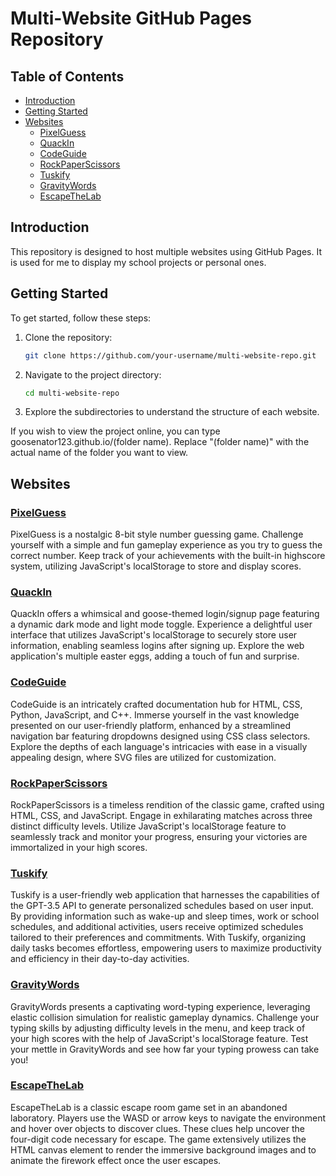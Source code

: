 # Multi-Website GitHub Pages Repository

## Table of Contents

- [Introduction](#introduction)
- [Getting Started](#getting-started)
- [Websites](#websites)
  - [PixelGuess](#PixelGuess)
  - [QuackIn](#QuackIn)
  - [CodeGuide](#CodeGuide)
  - [RockPaperScissors](#RockPaperScissors)
  - [Tuskify](#Tuskify)
  - [GravityWords](#GravityWords)
  - [EscapeTheLab](#EscapeTheLab)

## Introduction

This repository is designed to host multiple websites using GitHub Pages. It is used for me to display my school projects or personal ones.

## Getting Started

To get started, follow these steps:

1. Clone the repository:

    ```bash
    git clone https://github.com/your-username/multi-website-repo.git
    ```

2. Navigate to the project directory:

    ```bash
    cd multi-website-repo
    ```

3. Explore the subdirectories to understand the structure of each website.

If you wish to view the project online, you can type goosenator123.github.io/(folder name). Replace "(folder name)" with the actual name of the folder you want to view.

## Websites

### [PixelGuess](./PixelGuess/)

PixelGuess is a nostalgic 8-bit style number guessing game. Challenge yourself with a simple and fun gameplay experience as you try to guess the correct number. Keep track of your achievements with the built-in highscore system, utilizing JavaScript's localStorage to store and display scores.

### [QuackIn](./QuackIn)

QuackIn offers a whimsical and goose-themed login/signup page featuring a dynamic dark mode and light mode toggle. Experience a delightful user interface that utilizes JavaScript's localStorage to securely store user information, enabling seamless logins after signing up. Explore the web application's multiple easter eggs, adding a touch of fun and surprise.

### [CodeGuide](./CodeGuide)

CodeGuide is an intricately crafted documentation hub for HTML, CSS, Python, JavaScript, and C++. Immerse yourself in the vast knowledge presented on our user-friendly platform, enhanced by a streamlined navigation bar featuring dropdowns designed using CSS class selectors. Explore the depths of each language's intricacies with ease in a visually appealing design, where SVG files are utilized for customization.

### [RockPaperScissors](./RockPaperScissors)

RockPaperScissors is a timeless rendition of the classic game, crafted using HTML, CSS, and JavaScript. Engage in exhilarating matches across three distinct difficulty levels. Utilize JavaScript's localStorage feature to seamlessly track and monitor your progress, ensuring your victories are immortalized in your high scores.

### [Tuskify](./Tuskify/)

Tuskify is a user-friendly web application that harnesses the capabilities of the GPT-3.5 API to generate personalized schedules based on user input. By providing information such as wake-up and sleep times, work or school schedules, and additional activities, users receive optimized schedules tailored to their preferences and commitments. With Tuskify, organizing daily tasks becomes effortless, empowering users to maximize productivity and efficiency in their day-to-day activities.

### [GravityWords](./GravityWords/)

GravityWords presents a captivating word-typing experience, leveraging elastic collision simulation for realistic gameplay dynamics. Challenge your typing skills by adjusting difficulty levels in the menu, and keep track of your high scores with the help of JavaScript's localStorage feature. Test your mettle in GravityWords and see how far your typing prowess can take you!

### [EscapeTheLab](./EscapeTheLab/)

EscapeTheLab is a classic escape room game set in an abandoned laboratory. Players use the WASD or arrow keys to navigate the environment and hover over objects to discover clues. These clues help uncover the four-digit code necessary for escape. The game extensively utilizes the HTML canvas element to render the immersive background images and to animate the firework effect once the user escapes.